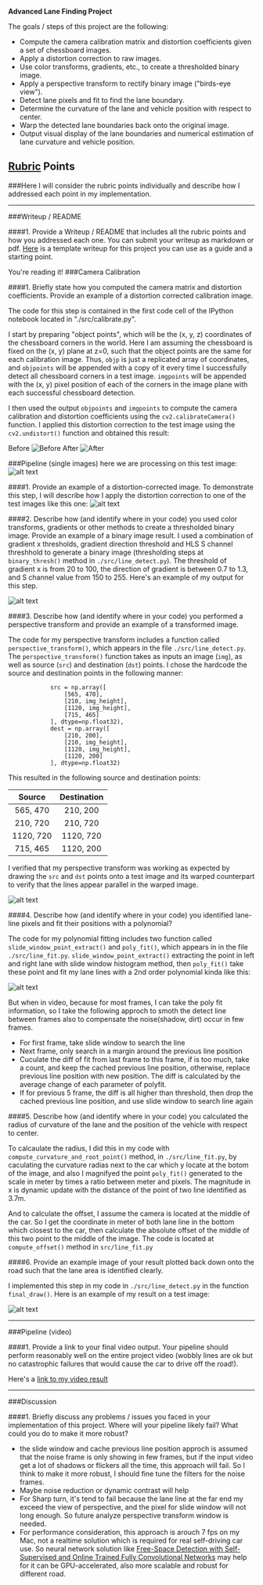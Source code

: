 
**Advanced Lane Finding Project**

The goals / steps of this project are the following:

* Compute the camera calibration matrix and distortion coefficients given a set of chessboard images.
* Apply a distortion correction to raw images.
* Use color transforms, gradients, etc., to create a thresholded binary image.
* Apply a perspective transform to rectify binary image ("birds-eye view").
* Detect lane pixels and fit to find the lane boundary.
* Determine the curvature of the lane and vehicle position with respect to center.
* Warp the detected lane boundaries back onto the original image.
* Output visual display of the lane boundaries and numerical estimation of lane curvature and vehicle position.

[//]: # (Image References)

[image1]: ./examples/undistort_output.png "Undistorted"
[image2]: ./test_images/test1.jpg "Road Transformed"
[image3]: ./examples/binary_combo_example.jpg "Binary Example"
[image4]: ./examples/warped_straight_lines.jpg "Warp Example"
[image5]: ./examples/color_fit_lines.jpg "Fit Visual"
[image6]: ./examples/example_output.jpg "Output"
[video1]: ./project_video.mp4 "Video"

## [Rubric](https://review.udacity.com/#!/rubrics/571/view) Points
###Here I will consider the rubric points individually and describe how I addressed each point in my implementation.  

---
###Writeup / README

####1. Provide a Writeup / README that includes all the rubric points and how you addressed each one.  You can submit your writeup as markdown or pdf.  [Here](https://github.com/udacity/CarND-Advanced-Lane-Lines/blob/master/writeup_template.md) is a template writeup for this project you can use as a guide and a starting point.  

You're reading it!
###Camera Calibration

####1. Briefly state how you computed the camera matrix and distortion coefficients. Provide an example of a distortion corrected calibration image.

The code for this step is contained in the first code cell of the IPython notebook located in "./src/calibrate.py".  

I start by preparing "object points", which will be the (x, y, z) coordinates of the chessboard corners in the world. Here I am assuming the chessboard is fixed on the (x, y) plane at z=0, such that the object points are the same for each calibration image.  Thus, `objp` is just a replicated array of coordinates, and `objpoints` will be appended with a copy of it every time I successfully detect all chessboard corners in a test image.  `imgpoints` will be appended with the (x, y) pixel position of each of the corners in the image plane with each successful chessboard detection.  

I then used the output `objpoints` and `imgpoints` to compute the camera calibration and distortion coefficients using the `cv2.calibrateCamera()` function.  I applied this distortion correction to the test image using the `cv2.undistort()` function and obtained this result: 

Before
![Before](./camera_cal/calibration1.jpg) 
After
![After](./output_images/calibration1.jpg)


###Pipeline (single images)
here we are processing on this test image:
![alt text](./output_images/test1-0-orig.jpg)

####1. Provide an example of a distortion-corrected image.
To demonstrate this step, I will describe how I apply the distortion correction to one of the test images like this one:
![alt text](./output_images/test1-1-undistort.jpg)

####2. Describe how (and identify where in your code) you used color transforms, gradients or other methods to create a thresholded binary image.  Provide an example of a binary image result.
I used a combination of gradient x thresholds, gradient direction threshold and HLS S channel threshhold to generate a binary image (thresholding steps at `binary_thresh()` method in `./src/line_detect.py`).  The threshold of gradient x is from 20 to 100, the direction of gradient is between 0.7 to 1.3, and S channel value from 150 to 255.   Here's an example of my output for this step. 

![alt text](./output_images/test1-5-binary_thresh_with_hls_thresh.jpg)

####3. Describe how (and identify where in your code) you performed a perspective transform and provide an example of a transformed image.

The code for my perspective transform includes a function called `perspective_transform()`, which appears in the file `./src/line_detect.py`.  The `perspective_transform()` function takes as inputs an image (`img`), as well as source (`src`) and destination (`dst`) points.  I chose the hardcode the source and destination points in the following manner:

```
            src = np.array([
                [565, 470],
                [210, img_height],
                [1120, img_height],
                [715, 465]
            ], dtype=np.float32),
            dest = np.array([
                [210, 200],
                [210, img_height],
                [1120, img_height],
                [1120, 200]
            ], dtype=np.float32)

```
This resulted in the following source and destination points:

| Source        | Destination   | 
|:-------------:|:-------------:| 
| 565, 470      | 210, 200        | 
| 210, 720      | 210, 720      |
| 1120, 720     | 1120, 720      |
| 715, 465      | 1120, 200        |

I verified that my perspective transform was working as expected by drawing the `src` and `dst` points onto a test image and its warped counterpart to verify that the lines appear parallel in the warped image.

![alt text](./output_images/test1-6-perspective_transformed.jpg)

####4. Describe how (and identify where in your code) you identified lane-line pixels and fit their positions with a polynomial?

The code for my polynomial fitting includes two function called `slide_window_point_extract()` and `poly_fit()`, which appears in  in the file `./src/line_fit.py`. `slide_window_point_extract()` extracting the point in left and right lane with slide window histogram method,  then `poly_fit()` take these point and fit my lane lines with a 2nd order polynomial kinda like this:

![alt text](./output_images/test1-7-poly_fit.jpg)

But when in video, because for most frames, I can take the poly fit information, so I take the following approch to smoth the detect line between frames also to compensate the noise(shadow, dirt) occur in few frames.
* For first frame, take slide window to search the line
* Next frame, only search in a margin around the previous line position
* Cuculate the diff of fit from last frame to this frame, if is too much, take a count, and keep the cached previous line position, otherwise, replace previous line position with new position. The diff is calculated by the average change of each parameter of polyfit.
* If for previous 5 frame, the diff is all higher than threshold, then drop the cached previous line position, and use slide window to search line again 

####5. Describe how (and identify where in your code) you calculated the radius of curvature of the lane and the position of the vehicle with respect to center.

To calcaulate the radius, I did this in my code with `compute_curvature_and_root_point()` method, in `./src/line_fit.py`, by caculating the curvature radias next to the car which y locate at the botom of the image, and also I magnifyed the point `poly_fit()` generated to the scale in meter by times a ratio between meter and pixels. The magnitude in x is dynamic update with the distance of the point of two line identified as 3.7m.

And to calculate the offset, I assume the camera is located at the middle of the car. So I get the coordinate in meter of both lane line in the bottom which closest to the car, then calculate the absolute offset of the middle of this two point to the middle of the image. The code is located at `compute_offset()` method in `src/line_fit.py`

####6. Provide an example image of your result plotted back down onto the road such that the lane area is identified clearly.

I implemented this step in my code in `./src/line_detect.py` in the function `final_draw()`.  Here is an example of my result on a test image:

![alt text](./output_images/test1-8-result.jpg)

---

###Pipeline (video)

####1. Provide a link to your final video output.  Your pipeline should perform reasonably well on the entire project video (wobbly lines are ok but no catastrophic failures that would cause the car to drive off the road!).

Here's a [link to my video result](./output_images/project_video.mp4)

---

###Discussion

####1. Briefly discuss any problems / issues you faced in your implementation of this project.  Where will your pipeline likely fail?  What could you do to make it more robust?

* the slide window and cache previous line position approch is assumed that the noise frame is only showing in few frames, but if the input video get a lot of shadows or flickers all the time, this approach will fail. So I think to make it more robust, I should fine tune the filters for the noise frames.
* Maybe noise reduction or dynamic contrast will help
* For Sharp turn, it's tend to fail because the lane line at the far end my exceed the view of perspective, and the pixel for slide window will not long enough. So future analyze perspective transform window is needed.
* For performance consideration, this approach is arouch 7 fps on my Mac, not a realtime solution which is required for real self-driving car use. So neural network solution like [Free-Space Detection with Self-Supervised and Online Trained
Fully Convolutional Networks](https://arxiv.org/pdf/1604.02316.pdf) may help for it can be GPU-accelerated, also more scalable and robust for different road.


